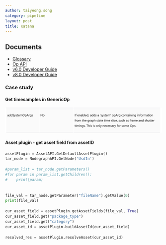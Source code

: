 ```yaml
---
author: taiyeong.song
category: pipeline
layout: post
title: Katana
---
```


## Documents

- [Glossary](https://learn.foundry.com/katana/Content/ug/glossary.html)
- [Op API](https://learn.foundry.com/katana/Content/tg/op_api/op_api_explained.html)
- [v6.0 Developer Guide](https://learn.foundry.com/katana/6.0v1/dev-guide/index.html)
- [v8.0 Developer Guide](https://learn.foundry.com/katana/8.0v1/dev-guide/index.html)



### Case study

#### Get timesamples in GenericOp
![addSystemOpArgs](/assets/katana/genericOp_system.jpg)

#### Asset plugin - get asset field from assetID

```python
assetPlugin = AssetAPI.GetDefaultAssetPlugin()
tar_node = NodegraphAPI.GetNode('UsdIn')

#param_list = tar_node.getParameters()
#for param in param_list.getChildren():
#    print(param)


file_val = tar_node.getParameter("fileName").getValue(0)
print(file_val)

cur_asset_field = assetPlugin.getAssetFields(file_val, True)
cur_asset_field.get("package_type")
cur_asset_field.get("category")
cur_asset_id = assetPlugin.buildAssetId(cur_asset_field)

resolved_res = assetPlugin.resolveAsset(cur_asset_id)
```
